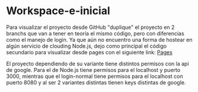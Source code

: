 # Workspace-e-inicial
Para visualizar el proyecto desde GitHub "duplique" el proyecto en 2 branchs que van a tener en teoría el mismo código,
pero con diferencias como el manejo de login. 
Ya que aún no encuentro una forma de hostear en algún servicio de clouding Node.js, dejo como principal el código secundario
para visualizar desde pages con el siguiente link: <a href="https://theo-lembo.github.io/test/">Pages</a>

El proyecto dependiendo de su variante tiene distintos permisos con la api de google.
Para el de Node.js tiene permisos para el localhost y puerto 3000, mientras que el login-normal 
tiene permisos para el localhost con puerto 8080 y al ser 2 variantes distintas tienen keys distintas de google.